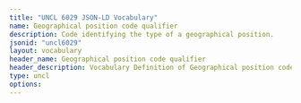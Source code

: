 ```yaml
---
title: "UNCL 6029 JSON-LD Vocabulary"
name: Geographical position code qualifier
description: Code identifying the type of a geographical position.
jsonid: "uncl6029"
layout: vocabulary
header_name: Geographical position code qualifier
header_description: Vocabulary Definition of Geographical position code qualifier semantics in HTML format. JSON-LD format is available at [uncl6029.jsonld](/vocabulary/uncl6029.jsonld)
type: uncl
options:
---
```

